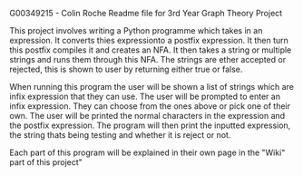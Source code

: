 G00349215 - Colin Roche
Readme file for 3rd Year Graph Theory Project

This project involves writing a Python programme which takes in an expression.
It converts thies expressionto a postfix expression. 
It then turn this postfix compiles it and creates an NFA. 
It then takes a string or multiple strings and runs them through this NFA.
The strings are ether accepted or rejected, this is shown to user by returning either true or false.

When running this program the user will be shown a list of strings which are infix expression that they can use.
The user will be prompted to enter an infix expression.
They can choose from the ones above or pick one of their own.
The user will be printed the normal characters in the expression and the postfix expression.
The program will then print the inputted expression, the string thats being testing and whether it is reject or not.

Each part of this program will be explained in their own page in the "Wiki" part of this project"
